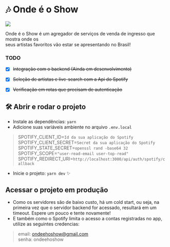 # 🎶 Onde é o Show 
<p align="left">
<img src="http://img.shields.io/static/v1?label=STATUS&message=EM%20DESENVOLVIMENTO&color=GREEN&style=for-the-badge"/>
<p>

Onde é o Show é um agregador de serviços de venda de ingresso que mostra onde os<br/>
seus artistas favoritos vão estar se apresentando no Brasil!

### TODO

- [X] ~~Integração com o backend (Ainda em desenvolvimento)~~
- [X] ~~Seleção de artistas e live-search com a Api do Spotify~~
- [X] ~~Verificação em rotas que precisam de autenticação~~ 


## 🛠️ Abrir e rodar o projeto
- Instale as dependências: `yarn`
- Adicione suas variáveis ambiente no arquivo `.env.local` 

> SPOTIFY_CLIENT_ID=`Id da sua aplicação do Spotify`<br/>
  SPOTIFY_CLIENT_SECRET=`Secret da sua aplicação do Spotify`<br/>
  SPOTIFY_STATE_SECRET=`openssl rand -base64 32`<br/>
  SPOTIFY_SCOPE=`"user-read-email user-top-read"`<br/>
  SPOTIFY_REDIRECT_URI=`http://localhost:3000/api/auth/spotify/callback`<br/>

- Inicie o projeto: `yarn dev` ✨

## Acessar o projeto em produção
 - Como os servidores são de baixo custo, há um cold start, ou seja, na primeira vez que o servidor backend for acessado, resultará em um timeout. Espere um pouco e tente novamente!
 - E também como o Spotify limita o acesso a contas registradas no app, utilize as seguintes credencias:
 > email: ondeehoshow@gmail.com<br/>
 senha: ondeehoshow
